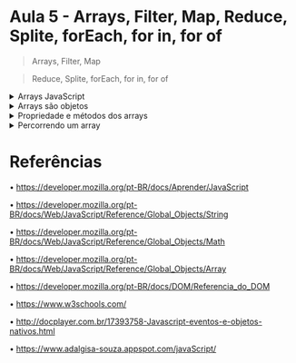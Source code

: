 # Aula 5 - Arrays, Filter, Map, Reduce, Splite, forEach, for in, for of

> Arrays, Filter, Map

> Reduce, Splite, forEach, for in, for of

<details><summary>Arrays JavaScript</summary>

Arrays indexados são arrays que ao serem adicionados um elemento, estes recebem uma posição dentro do array. 
Por padrão, a posição inicial do Array é 0 (zero). 
Todos os elementos dentro de um array estão armazenados dentro de um conjunto de chave e valor.

Diferentes formas para criar um array:

```js
const carros = ["Renegade","Toro","Ranger"];

const carros = [
    "Renegade",
    "Toro",
    "Ranger"
];

const carros = [];
cars[0] = "Renegade";
cars[1] = "Toro";
cars[2] = "Ranger";

const carros = new Array("Renegade","Toro","Ranger");
```

Acessando um elemento:
```js
const carros = ["Renegade","Toro","Ranger"];
let x = carros[0];
alert(x); 
// resultado: Renegade
```

Alterando um elemento:
```js
const carros = ["Renegade","Toro","Ranger"];
carros[0] = "Onix";
let x = carros[0];
alert(x);
// resultado: Onix
```

Acessando todo vetor:
```js
const carros = ["Renegade","Toro","Ranger"];
alert(carros); 
// resultado: Renegade,Toro,Ranger
```

</details>    

<details><summary>Arrays são objetos</summary>
    
Arrays são um tipo especial de objetos. 
O operador typeof em JavaScript retorna "objeto" para arrays.
Os arrays usam números para acessar seus "elementos". 
Pode-se armazenar diferentes tipos de dados em um Array. 

Exemplo:

```js
const pessoas = ["José","João",46];
alert(pessoas[0]);
// resultado: José
```

Os objetos usam nomes para acessar seus "membros":

```js
const passageiro = {primeiroNome:"José", ultimoNome:"Silva", Idade:46};
alert(passageiro.primeiroNome);
// resultado: José
```

Elementos do Array podem ser Objetos:

```js
const meuArray=[];
const carros=["Renegade","Toro","Ranger"];
meuArray[0]=Date.now;
meuArray[1]=carros;
```

</details>    

</details>    
    
<details><summary>Propriedade e métodos dos arrays</summary>

O grande diferencial dos Arrays são suas propriedades e métodos integrados. 
Vamos ver alguns deles.

<details><summary>length()</summary>

Retorna a quantidade de elementos

```js
const frutas = ["Banana","Laranja","Maça","Manga"];
alert(frutas.length); 
// resultado: 4

alert(frutas[0]);
// resultado: Banana

alert(frutas[length-1]);
// resultado: Manga
```

</details>

<details><summary>push()</summary>

Adiciona novo elemento

```js
const frutas = ["Banana","Laranja","Maça","Manga"];
alert(frutas);
// resultado: Banana,Laranja,Maça,Manga

frutas.push("Morango");
alert(frutas);
// resultado: Banana,Laranja,Maça,Manga,Morango

```

</details>

<details><summary>pop()</summary>

Remove o último elemento de um array

```js
const frutas = ["Banana","Laranja","Maça","Manga"];
alert(frutas);
// resultado: Banana,Laranja,Maça,Manga

frutas.pop();
alert(frutas);
// resultado: Banana,Laranja,Maça
```

</details>

<details><summary>shift()</summary>

Remove o primeiro elemento do vetor e traz todos os outros elementos para um índice antes.

```js
const frutas = ["Banana","Laranja","Maça","Manga"];
alert(frutas);
// resultado: Banana,Laranja,Maça,Manga

frutas.shift();
alert(frutas);
// resultado: Laranja,Maça,Manga
```

</details>

<details><summary>unshift()</summary>

Adiciona um novo elemento no início da fila empurrando os demais para baixo

```js
const frutas = ["Banana","Laranja","Maça","Manga"];
alert(frutas);
// resultado: Banana,Laranja,Maça,Manga

frutas.unshift("Limão");
// resultado: Limão,Banana,Laranja,Maça,Manga
```

</details>    

<details><summary>delete()</summary>
    
Remove um elemento do Array.
Deixa lacunas no Array

```js
const frutas = ["Banana","Laranja","Maça","Manga"];
alert(frutas);
// resultado: Banana,Laranja,Maça,Manga

delete frutas[1];
alert(frutas);
// resultado: Banana,,Maça,Manga
```

</details>    
    
<details><summary>splice()</summary>

Adiciona novos elementos no Array.

• O primeiro parâmetro define a posição onde novos elementos devem ser adicionados (emendados).
• O segundo parâmetro define quantos elementos devem ser removidos.
• O resto dos parâmetros ("Limão", "Kiwi") definem os novos elementos a serem adicionados .

```js
const frutas = ["Banana","Laranja","Maça","Manga"];
alert(frutas);
// resultado: Banana,Laranja,Maça,Manga

frutas.splice(2,0,"Limão","Kiwi");
alert(frutas);
// resultado: Banana,Laranja,Limão,Kiwi,Maça,Manga
```
    
</details>        

<details><summary>join()</summary>

O join() método também une todos os elementos do array em uma string. Ele se comporta exatamente como toString(), mas, além disso, você pode especificar o separador.

```js
const frutas = ["Banana","Laranja","Maça","Manga"];
alert(frutas.join(" - "));
// resultado: Banana - Laranja - Maça - Manga
```

</details>
    
<details><summary>concat()</summary>

O concat() cria uma nova matriz mesclando (concatenando) matrizes existentes.

```js
const frutas = ["Banana","Laranja","Maça","Manga"];
const verduras = ["Couve","Brócolis"];

const comidas = frutas.concat(verduras);
alert(comidas);
// resultado: Banana,Laranja,Maça,Manga,Couve,Brócolis
```

</details>

<details><summary>slice()</summary>

O slice() divide uma parte de uma matriz em uma nova matriz, a partir do valor do parâmetro

```js
const comidas = ["Banana","Laranja","Maçã","Manga","Couve","Brócolis"]
const verduras = comidas.slice(4);
alert(verduras);
// resultado: Couve,Brócolis
```

</details>

<details><summary>sort e reverse</summary>

O sort() ordena um array, enquanto o reverse coloca os elementos em ordem inversa

```js
const frutas = ["Banana","Laranja","Maçã","Manga"];

frutas.sort();
alert(frutas);
// resultado: Banana,Laranja,Maçã,Manga

frutas.reverse();
alert(frutas);
// resultado: Manga,Maçã,Laranja,Banana
```

</details>    
    
</details>    
    
<details><summary>Percorrendo um array</summary>

As duas melhores maneiras de se percorrer um Array são utilizando um FOR, um FOR EACH ou um MAP.

```
index.html
js/
    script.js
```

index.html
```html
<!DOCTYPE html>
<html>
    <head>
        <title>
            Array
        </title>
        <meta charset="utf-8">
    </head>
    <body>
        <p id="saida"></p>
        <script type="text/javascript" src="js/script.js"></script>
    </body>
</html>
```

<details><summary>for</summary>

script.js
```js
const frutas = ["Banana","Laranja","Maçã","Manga"];

let text = "<ul>";
for (let i=0; i < frutas.length; i++) {
    text += "<li>" + frutas[i] + "</li>";
}
text += "</ul>";
document.getElementById("saida").innerHTML = text;
```

</details>
                                
<details><summary>foreach</summary>

script.js
```js
const frutas = ["Banana","Laranja","Maçã","Manga"];

let text = "<ul>";
frutas.forEach(minhaFuncao);
text += "</ul>";
document.getElementById("saida").innerHTML = text;

function minhaFuncao(value) {
    text += "<li>" + value + "</li>";
}
```

</details>    
    
<details><summary>map</summary>    
    
script.js
```js
const frutas = ["Banana","Laranja","Maçã","Manga"];

let text = "<ul>";
frutas.map(minhaFuncao);
text += "</ul>";
document.getElementById("saida").innerHTML = text;

function minhaFuncao(value) {
    text += "<li>" + value + "</li>";
}
```

</details>
    
</details>   
    
# Referências
  
• https://developer.mozilla.org/pt-BR/docs/Aprender/JavaScript
    
• https://developer.mozilla.org/pt-BR/docs/Web/JavaScript/Reference/Global_Objects/String 
    
• https://developer.mozilla.org/pt-BR/docs/Web/JavaScript/Reference/Global_Objects/Math 
    
• https://developer.mozilla.org/pt-BR/docs/Web/JavaScript/Reference/Global_Objects/Array 
    
• https://developer.mozilla.org/pt-BR/docs/DOM/Referencia_do_DOM
    
• https://www.w3schools.com/
    
• http://docplayer.com.br/17393758-Javascript-eventos-e-objetos-nativos.html
    
• https://www.adalgisa-souza.appspot.com/javaScript/ 
    
